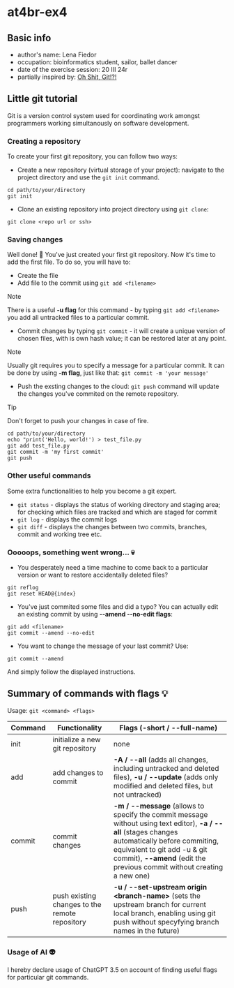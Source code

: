 # at4br-ex4

## Basic info
- author's name: Lena Fiedor
- occupation: bioinformatics student, sailor, ballet dancer
- date of the exercise session: 20 III 24r
- partially inspired by: [Oh Shit, Git!?!](https://ohshitgit.com)

## Little git tutorial
Git is a version control system used for coordinating work amongst programmers working simultanously on software development.

### Creating a repository
To create your first git repository, you can follow two ways:
- Create a new repository (virtual storage of your project): navigate to the project directory and use the `git init` command.

```
cd path/to/your/directory
git init
```

- Clone an existing repository into project directory using `git clone`:

```
git clone <repo url or ssh>
```

### Saving changes
Well done! :rocket: You've just created your first git repository. Now it's time to add the first file. To do so, you will have to:
- Create the file
- Add file to the commit using `git add <filename>`
> [!NOTE]
> There is a useful **-u flag** for this command - by typing `git add <filename>` you add all untracked files to a particular commit.

- Commit changes by typing `git commit` - it will create a unique version of chosen files, with is own hash value; it can be restored later at any point.
> [!NOTE]
> Usually git requires you to specify a message for a particular commit. It can be done by using **-m flag**, just like that: `git commit -m 'your message'`

- Push the exsting changes to the cloud: `git push` command will update the changes you've commited on the remote repository.
> [!TIP]
> Don't forget to push your changes in case of fire.

```
cd path/to/your/directory
echo "print('Hello, world!') > test_file.py
git add test_file.py
git commit -m 'my first commit'
git push
```

### Other useful commands
Some extra functionalities to help you become a git expert.
- `git status` - displays the status of working directory and staging area; for checking which files are tracked and which are staged for commit
- `git log` - displays the commit logs
- `git diff` - displays the changes between two commits, branches, commit and working tree etc.

### Ooooops, something went wrong... :skull:
- You desperately need a time machine to come back to a particular version or want to restore accidentally deleted files?

```
git reflog
git reset HEAD@{index}
```
- You've just commited some files and did a typo? You can actually edit an existing commit by using **--amend --no-edit flags**:

```
git add <filename>
git commit --amend --no-edit
```

- You want to change the message of your last commit? Use:

```
git commit --amend
```

And simply follow the displayed instructions.


## Summary of commands with flags :bulb:

Usage: `git <command> <flags>`

| Command | Functionality | Flags (-short / --full-name) |
| ------- | ------------- | ----- |
| init    | initialize a new git repository | none |
| add     | add changes to commit | **-A / --all** (adds all changes, including untracked and deleted files), **-u / --update** (adds only modified and deleted files, but not untracked) |
| commit  | commit changes | **-m / --message** (allows to specify the commit message without using text editor), **-a / --all** (stages changes automatically before commiting, equivalent to git add -u & git commit), **--amend** (edit the previous commit without creating a new one) |
| push    | push existing changes to the remote repository | **-u / --set-upstream origin &lt;branch-name&gt;** (sets the upstream branch for current local branch, enabling using git push without specyfying branch names in the future)

### Usage of AI :alien:
I hereby declare usage of ChatGPT 3.5 on account of finding useful flags for particular git commands.
